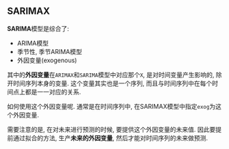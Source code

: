 ## SARIMAX

**SARIMA**模型是综合了:

- ARIMA模型
- 季节性, 季节ARIMA模型
- 外因变量(exogenous)

其中的**外因变量**在`ARIMAX`和`SARIMA`模型中对应那个`X`, 是对时间变量产生影响的, 除开时间序列本身的变量. 这个变量其实也是一个序列, 而且与时间序列中在每个时间点上都是一一对应的关系.

如何使用这个外因变量呢. 通常是在时间序列中, 在SARIMAX模型中指定`exog`为这个外因变量.

需要注意的是, 在对未来进行预测的时候, 要提供这个外因变量的未来值. 因此要提前通过拟合的方法, 生产**未来的外因变量**, 然后才能对时间序列的未来做预测.

